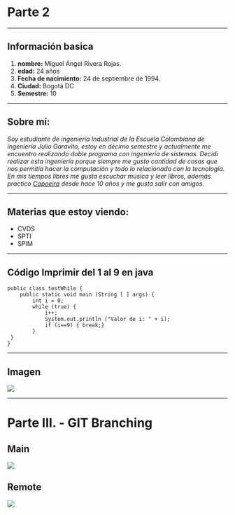 # Parte 2
----
## Información basica

1. **nombre:** Miguel Ángel Rivera Rojas.
2. **edad:** 24 años
3. **Fecha de nacimiento:** 24 de septiembre de 1994.
4. **Ciudad:** Bogotá DC
5. **Semestre:** 10
---

## Sobre mí:

*Soy estudiante de ingeniería Industrial de la Escuela Colombiana de ingeniería Julio Garavito, estoy en décimo semestre y actualmente me encuentro realizando doble programa con ingeniería de sistemas. Decidí realizar esta ingeniería porque siempre me gusto cantidad de cosas que nos permitía hacer la computación y todo lo relacionado con la tecnología.*  
*En mis tiempos libres me gusta escuchar música y leer libros, además practico [Capoeira](https://es.wikipedia.org/wiki/Capoeira) desde hace 10 años y me gusta salir con amigos.*

---

## Materias que estoy viendo:

- CVDS
- SPTI
- SPIM

-----

## Código Imprimir del 1 al 9 en java
```
public class testWhile {
    public static void main (String [ ] args) {
        int i = 0;
        while (true) {
            i++;
            System.out.println ("Valor de i: " + i);
            if (i==9) { break;}
        }                
 }
}
```

-----

## Imagen

![](https://i.pinimg.com/originals/13/0b/82/130b8235bcc4cab3fd4e568c84f09aae.jpg)

-----

# Parte III. - GIT Branching

## Main  

![](https://github.com/Ricar8o/Lab-1/blob/master/Miguel_%C3%81ngel_Rivera_Rojas/Main.PNG)

## Remote  

![](https://github.com/Ricar8o/Lab-1/blob/master/Miguel_%C3%81ngel_Rivera_Rojas/remote.PNG)